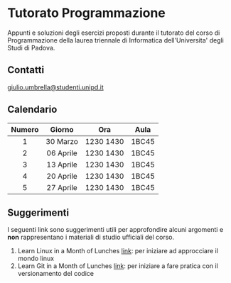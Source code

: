 # Tutorato Programmazione

Appunti e soluzioni degli esercizi proposti durante il tutorato del corso di Programmazione della laurea triennale di Informatica dell'Universita' degli Studi di Padova.

## Contatti

giulio.umbrella@studenti.unipd.it

## Calendario

| **Numero** | **Giorno** |  **Ora**  | **Aula** |
|:----------:|:----------:|:---------:|:--------:|
|      1     |  30 Marzo  | 1230 1430 |   1BC45  |
|      2     |  06 Aprile | 1230 1430 |   1BC45  |
|      3     |  13 Aprile | 1230 1430 |   1BC45  |
|      4     |  20 Aprile | 1230 1430 |   1BC45  |
|      5     |  27 Aprile | 1230 1430 |   1BC45  |

## Suggerimenti

I seguenti link sono suggerimenti utili per approfondire alcuni argomenti e **non** rappresentano i materiali di studio ufficiali del corso.

1. Learn Linux in a Month of Lunches  [link](https://www.manning.com/books/learn-linux-in-a-month-of-lunches): per iniziare ad approcciare il mondo linux
2. Learn Git in a Month of Lunches [link](https://www.manning.com/books/learn-git-in-a-month-of-lunches): per iniziare a fare pratica con il versionamento del codice